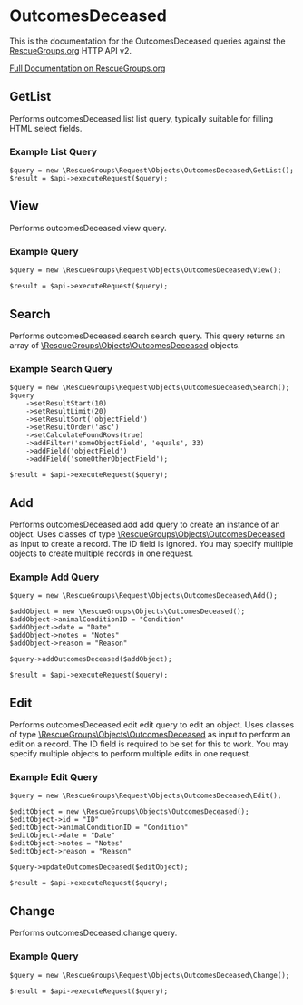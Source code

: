 # OutcomesDeceased

This is the documentation for the OutcomesDeceased queries against the [RescueGroups.org](https://www.rescuegroups.org/) HTTP API v2.

[Full Documentation on RescueGroups.org](https://userguide.rescuegroups.org/display/APIDG/Object+definitions#Objectdefinitions-outcomesDeceased)

## GetList


Performs outcomesDeceased.list list query, typically suitable for filling HTML select fields.

### Example List Query

    $query = new \RescueGroups\Request\Objects\OutcomesDeceased\GetList();
    $result = $api->executeRequest($query);





## View






Performs outcomesDeceased.view query.

### Example Query

    $query = new \RescueGroups\Request\Objects\OutcomesDeceased\View();

    $result = $api->executeRequest($query);


## Search

Performs outcomesDeceased.search search query. This query returns an array of [\RescueGroups\Objects\OutcomesDeceased](../../src/Objects/OutcomesDeceased.php) objects.

### Example Search Query

    $query = new \RescueGroups\Request\Objects\OutcomesDeceased\Search();
    $query
        ->setResultStart(10)
        ->setResultLimit(20)
        ->setResultSort('objectField')
        ->setResultOrder('asc')
        ->setCalculateFoundRows(true)
        ->addFilter('someObjectField', 'equals', 33)
        ->addField('objectField')
        ->addField('someOtherObjectField');

    $result = $api->executeRequest($query);






## Add




Performs outcomesDeceased.add add query to create an instance of an object. Uses classes of type [\RescueGroups\Objects\OutcomesDeceased](../../src/Objects/OutcomesDeceased.php) as input to create a record. The ID field is ignored. You may specify multiple objects to create multiple records in one request.

### Example Add Query

    $query = new \RescueGroups\Request\Objects\OutcomesDeceased\Add();

    $addObject = new \RescueGroups\Objects\OutcomesDeceased();
    $addObject->animalConditionID = "Condition"
    $addObject->date = "Date"
    $addObject->notes = "Notes"
    $addObject->reason = "Reason"

    $query->addOutcomesDeceased($addObject);

    $result = $api->executeRequest($query);



## Edit



Performs outcomesDeceased.edit edit query to edit an object. Uses classes of type [\RescueGroups\Objects\OutcomesDeceased](../../src/Objects/OutcomesDeceased.php) as input to perform an edit on a record. The ID field is required to be set for this to work. You may specify multiple objects to perform multiple edits in one request.

### Example Edit Query

    $query = new \RescueGroups\Request\Objects\OutcomesDeceased\Edit();

    $editObject = new \RescueGroups\Objects\OutcomesDeceased();
    $editObject->id = "ID"
    $editObject->animalConditionID = "Condition"
    $editObject->date = "Date"
    $editObject->notes = "Notes"
    $editObject->reason = "Reason"

    $query->updateOutcomesDeceased($editObject);

    $result = $api->executeRequest($query);




## Change






Performs outcomesDeceased.change query.

### Example Query

    $query = new \RescueGroups\Request\Objects\OutcomesDeceased\Change();

    $result = $api->executeRequest($query);


